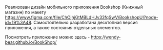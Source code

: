 Реализован дизайн мобильного приложения Bookshop (Книжный магазин) по макету https://www.figma.com/file/ChOjhjGtMBLdHJv33fqSwV/BookshopUI?node-id=19%3A48.
Самостоятельно разработана десктопная версия приложения, а также состояния отдельных элементов.

Посмотреть приложение можно здесь - https://wendy-bear.github.io/BookShop/
